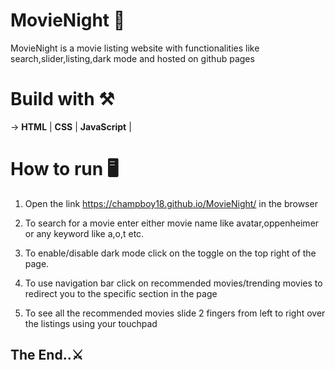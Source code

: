 # MovieNight 🎫

MovieNight is a movie listing website with functionalities like search,slider,listing,dark mode and hosted on github pages

# Build with ⚒️

-> **HTML** | **CSS** | **JavaScript** |

# How to run 🖥️

1. Open the link https://champboy18.github.io/MovieNight/ in the browser

2. To search for a movie enter either movie name like avatar,oppenheimer or any keyword like a,o,t etc.

3. To enable/disable dark mode click on the toggle on the top right of the page.

4. To use navigation bar click on recommended movies/trending movies to redirect you to the specific section in the page

5. To see all the recommended movies slide 2 fingers from left to right over the listings using your touchpad 

## The End..⚔️